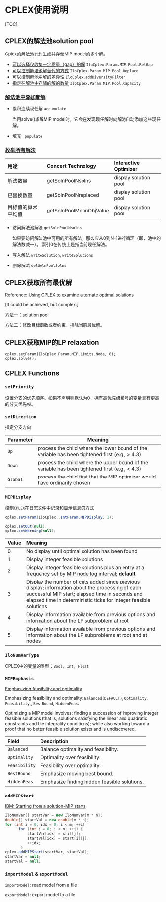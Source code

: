 # CPLEX使用说明

[TOC]

## CPLEX的解法池solution pool

Cplex的解法池允许生成并存储MIP model的多个解。

- [可以选择仅收集一定质量（gap）的解](https://www.ibm.com/support/knowledgecenter/zh/SSSA5P_12.7.0/ilog.odms.cplex.help/CPLEX/Parameters/topics/SolnPoolGap.html)  `IloCplex.Param.MIP.Pool.RelGap`
- [可以控制解法池解替代的方式](https://www.ibm.com/support/knowledgecenter/zh/SSSA5P_12.7.0/ilog.odms.cplex.help/CPLEX/Parameters/topics/SolnPoolReplace.html)  `IloCplex.Param.MIP.Pool.Replace`
- [可以控制解池中解的差异性](https://www.ibm.com/support/knowledgecenter/zh/SSSA5P_12.7.0/ilog.odms.cplex.help/CPLEX/UsrMan/topics/discr_optim/soln_pool/38_diversity_filters.html)  `IloCplex.addDiversityFilter`
- [指定在解池中存储的解的数量](https://www.ibm.com/support/knowledgecenter/zh/SSSA5P_12.7.0/ilog.odms.cplex.help/CPLEX/Parameters/topics/SolnPoolCapacity.html) `IloCplex.Param.MIP.Pool.Capacity`

### [解法池中添加新解](https://www.ibm.com/support/knowledgecenter/zh/SSSA5P_12.7.0/ilog.odms.cplex.help/CPLEX/UsrMan/topics/discr_optim/soln_pool/04_filling.html)

- 累积连续现任解 `accumulate`

  当用solve()求解MIP model时，它会在发现现任解时向解池自动添加这些现任解。

- 填充 ` populate`

### [枚举所有解法](https://www.ibm.com/support/knowledgecenter/zh/SSSA5P_12.7.0/ilog.odms.cplex.help/CPLEX/UsrMan/topics/discr_optim/soln_pool/18_howTo.html)

| 用途               | Concert Technology      | Interactive Optimizer |
| :----------------- | :---------------------- | :-------------------- |
| 解法数量           | getSolnPoolNsolns       | display solution pool |
| 已替换数量         | getSolnPoolNreplaced    | display solution pool |
| 目标值的算术平均值 | getSolnPoolMeanObjValue | display solution pool |

- 访问解法池解法 `getSolnPoolNsolns`

  如果要访问解法池中可用的所有解法，那么应从0到N-1进行循环（即，池中的解法数减一）。 索引0在传统上是指当前现任解法。

- 写入解法 `writeSolution`, `writeSolutions `

- 删除解法  `delSolnPoolSolns`   

## CPLEX获取所有最优解

Reference: [Using CPLEX to examine alternate optimal solutions](https://www.ibm.com/support/pages/using-cplex-examine-alternate-optimal-solutions)

[It could be achieved, but complex.]

方法一：solution pool

方法二：修改目标函数或者约束，排除当前最优解。

## CPLEX获取MIP的LP relaxation

```
cplex.setParam(IloCplex.Param.MIP.Limits.Node, 0);
cplex.solve();
```

## CPLEX Functions

### `setPriority`

设置分支的优先顺序。如果不声明则默认为0，拥有高优先级编号的变量具有更高的分支优先权。

### `setDirection`

指定分支方向

| Parameter | Meaning                                                      |
| --------- | ------------------------------------------------------------ |
| `Up`      | process the child where the lower bound of the variable has been tightened first (e.g., > 4.3) |
| `Down`    | process the child where the upper bound of the variable has been tightened first (e.g., < 4.3) |
| `Global`  | process the child first that the MIP optimizer would have ordinarily chosen |

### `MIPDisplay`

控制`CPLEX`在日志文件中记录和显示信息的方式

```java
cplex.setParam(IloCplex..IntParam.MIPDisplay, 1);
```

```java
cplex.setOut(null);
cplex.setWarning(null);
```

| Value | Meaning                                                      |
| :---- | :----------------------------------------------------------- |
| 0     | No display until optimal solution has been found             |
| 1     | Display integer feasible solutions                           |
| 2     | Display integer feasible solutions plus an entry at a frequency set by [MIP node log interval](https://www.ibm.com/support/knowledgecenter/SSSA5P_12.8.0/ilog.odms.cplex.help/CPLEX/Parameters/topics/MIPInterval.html?view=kc); **default** |
| 3     | Display the number of cuts added since previous display; information about the processing of each successful MIP start; elapsed time in seconds and elapsed time in deterministic ticks for integer feasible solutions |
| 4     | Display information available from previous options and information about the LP subproblem at root |
| 5     | Display information available from previous options and information about the LP subproblems at root and at nodes |

### `IloNumVarType`

CPLEX中的变量的类型：`Bool`，`Int`，`Float`

### `MIPEmphasis`

[Emphasizing feasibility and optimality](https://www.ibm.com/support/knowledgecenter/en/SSSA5P_12.7.0/ilog.odms.cplex.help/CPLEX/UsrMan/topics/discr_optim/mip/usage/10_emph_feas.html)

Emphasizing feasibility and optimality: `Balanced(DEFAULT)`, `Optimality`, `Feasibility`,, `BestBound`, `HiddenFeas`.

Optimizing a MIP model involves: finding a succession of improving integer feasible solutions (that is, solutions satisfying the linear and quadratic constraints and the integrality conditions); while also working toward a proof that no better feasible solution exists and is undiscovered.

| Field | Description                                     |
| :---------------- | :-------------------------------------------------------- |
| `Balanced`      |  Balance optimality and feasibility.            |
| `Optimality`     |  Optimality over feasibility.                 |
| `Feasibility`      |  Feasibility over optimality.                |
| `BestBound`      |  Emphasize moving best bound.                  |
| `HiddenFeas`      | Emphasize finding hidden feasible solutions. |

### `addMIPStart`

[IBM: Starting from a solution-MIP starts](https://www.ibm.com/support/knowledgecenter/en/SSSA5P_12.7.0/ilog.odms.cplex.help/CPLEX/UsrMan/topics/discr_optim/mip/para/49_mipStarts.html)

```java
IloNumVar[] startVar = new IloNumVar[m * n];
double[] startVal = new double[m * n];
for (int i = 0, idx = 0; i < m; ++i)
      for (int j = 0; j < n; ++j) {
          startVar[idx] = x[i][j];
          startVal[idx] = start[i][j];
          ++idx;
       }
cplex.addMIPStart(startVar, startVal);
startVar = null;
startVal = null;
```

### `importModel` & `exportModel`

`importModel`: read model from a file

`exportModel`: export model to a file